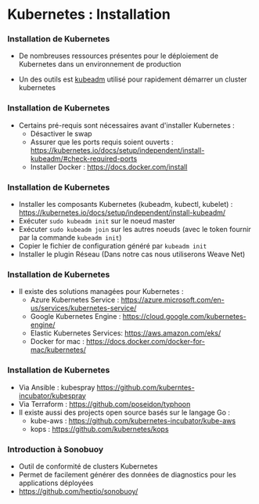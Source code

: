 # Kubernetes : Installation

### Installation de Kubernetes

- De nombreuses ressources présentes pour le déploiement de Kubernetes dans un environnement de production

- Un des outils est [kubeadm](https://github.com/kubernetes/kubeadm) utilisé pour rapidement démarrer un cluster kubernetes 

### Installation de Kubernetes

- Certains pré-requis sont nécessaires avant d'installer Kubernetes : 
    - Désactiver le swap 
    - Assurer que les ports requis soient ouverts : <https://kubernetes.io/docs/setup/independent/install-kubeadm/#check-required-ports>
    - Installer Docker : <https://docs.docker.com/install>

### Installation de Kubernetes 

- Installer les composants Kubernetes (kubeadm, kubectl, kubelet) : <https://kubernetes.io/docs/setup/independent/install-kubeadm/>
- Exécuter `sudo kubeadm init` sur le noeud master
- Exécuter `sudo kubeadm join` sur les autres noeuds (avec le token fournir par la commande `kubeadm init`)
- Copier le fichier de configuration généré par `kubeadm init`
- Installer le plugin Réseau (Dans notre cas nous utiliserons Weave Net)

### Installation de Kubernetes 

- Il existe des solutions managées pour Kubernetes :
    - Azure Kubernetes Service : <https://azure.microsoft.com/en-us/services/kubernetes-service/>
    - Google Kubernetes Engine : <https://cloud.google.com/kubernetes-engine/>
    - Elastic Kubernetes Services: <https://aws.amazon.com/eks/>
    - Docker for mac : <https://docs.docker.com/docker-for-mac/kubernetes/>

### Installation de Kubernetes

- Via Ansible : kubespray <https://github.com/kuberntes-incubator/kubespray>
- Via Terraform : <https://github.com/poseidon/typhoon>
- Il existe aussi des projects open source basés sur le langage Go :
    - kube-aws : <https://github.com/kubernetes-incubator/kube-aws>
    - kops : <https://github.com/kubernetes/kops>

### Introduction à Sonobuoy

- Outil de conformité de clusters Kubernetes
- Permet de facilement générer des données de diagnostics pour les applications déployées
- <https://github.com/heptio/sonobuoy/>

